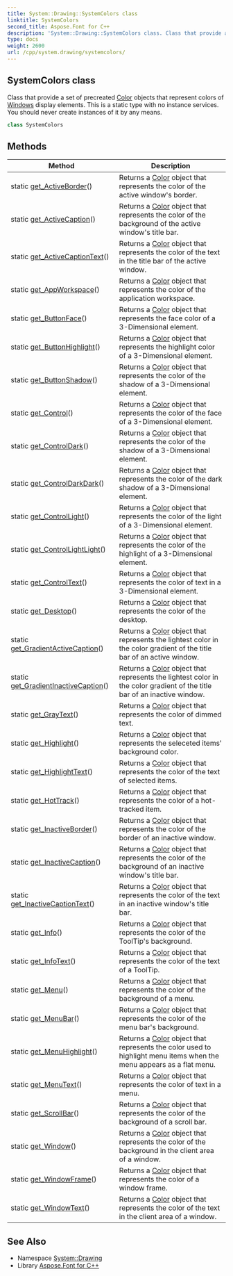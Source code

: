 ```yaml
---
title: System::Drawing::SystemColors class
linktitle: SystemColors
second_title: Aspose.Font for C++
description: 'System::Drawing::SystemColors class. Class that provide a set of precreated Color objects that represent colors of Windows display elements. This is a static type with no instance services. You should never create instances of it by any means in C++.'
type: docs
weight: 2600
url: /cpp/system.drawing/systemcolors/
---
```

## SystemColors class


Class that provide a set of precreated [Color](../color/) objects that represent colors of [Windows](../../system.windows/) display elements. This is a static type with no instance services. You should never create instances of it by any means.

```cpp
class SystemColors
```

## Methods

| Method | Description |
| --- | --- |
| static [get_ActiveBorder](./get_activeborder/)() | Returns a [Color](../color/) object that represents the color of the active window's border. |
| static [get_ActiveCaption](./get_activecaption/)() | Returns a [Color](../color/) object that represents the color of the background of the active window's title bar. |
| static [get_ActiveCaptionText](./get_activecaptiontext/)() | Returns a [Color](../color/) object that represents the color of the text in the title bar of the active window. |
| static [get_AppWorkspace](./get_appworkspace/)() | Returns a [Color](../color/) object that represents the color of the application workspace. |
| static [get_ButtonFace](./get_buttonface/)() | Returns a [Color](../color/) object that represents the face color of a 3-Dimensional element. |
| static [get_ButtonHighlight](./get_buttonhighlight/)() | Returns a [Color](../color/) object that represents the highlight color of a 3-Dimensional element. |
| static [get_ButtonShadow](./get_buttonshadow/)() | Returns a [Color](../color/) object that represents the color of the shadow of a 3-Dimensional element. |
| static [get_Control](./get_control/)() | Returns a [Color](../color/) object that represents the color of the face of a 3-Dimensional element. |
| static [get_ControlDark](./get_controldark/)() | Returns a [Color](../color/) object that represents the color of the shadow of a 3-Dimensional element. |
| static [get_ControlDarkDark](./get_controldarkdark/)() | Returns a [Color](../color/) object that represents the color of the dark shadow of a 3-Dimensional element. |
| static [get_ControlLight](./get_controllight/)() | Returns a [Color](../color/) object that represents the color of the light of a 3-Dimensional element. |
| static [get_ControlLightLight](./get_controllightlight/)() | Returns a [Color](../color/) object that represents the color of the highlight of a 3-Dimensional element. |
| static [get_ControlText](./get_controltext/)() | Returns a [Color](../color/) object that represents the color of text in a 3-Dimensional element. |
| static [get_Desktop](./get_desktop/)() | Returns a [Color](../color/) object that represents the color of the desktop. |
| static [get_GradientActiveCaption](./get_gradientactivecaption/)() | Returns a [Color](../color/) object that represents the lightest color in the color gradient of the title bar of an active window. |
| static [get_GradientInactiveCaption](./get_gradientinactivecaption/)() | Returns a [Color](../color/) object that represents the lightest color in the color gradient of the title bar of an inactive window. |
| static [get_GrayText](./get_graytext/)() | Returns a [Color](../color/) object that represents the color of dimmed text. |
| static [get_Highlight](./get_highlight/)() | Returns a [Color](../color/) object that represents the seleceted items' background color. |
| static [get_HighlightText](./get_highlighttext/)() | Returns a [Color](../color/) object that represents the color of the text of selected items. |
| static [get_HotTrack](./get_hottrack/)() | Returns a [Color](../color/) object that represents the color of a hot-tracked item. |
| static [get_InactiveBorder](./get_inactiveborder/)() | Returns a [Color](../color/) object that represents the color of the border of an inactive window. |
| static [get_InactiveCaption](./get_inactivecaption/)() | Returns a [Color](../color/) object that represents the color of the background of an inactive window's title bar. |
| static [get_InactiveCaptionText](./get_inactivecaptiontext/)() | Returns a [Color](../color/) object that represents the color of the text in an inactive window's title bar. |
| static [get_Info](./get_info/)() | Returns a [Color](../color/) object that represents the color of the ToolTip's background. |
| static [get_InfoText](./get_infotext/)() | Returns a [Color](../color/) object that represents the color of the text of a ToolTip. |
| static [get_Menu](./get_menu/)() | Returns a [Color](../color/) object that represents the color of the background of a menu. |
| static [get_MenuBar](./get_menubar/)() | Returns a [Color](../color/) object that represents the color of the menu bar's background. |
| static [get_MenuHighlight](./get_menuhighlight/)() | Returns a [Color](../color/) object that represents the color used to highlight menu items when the menu appears as a flat menu. |
| static [get_MenuText](./get_menutext/)() | Returns a [Color](../color/) object that represents the color of text in a menu. |
| static [get_ScrollBar](./get_scrollbar/)() | Returns a [Color](../color/) object that represents the color of the background of a scroll bar. |
| static [get_Window](./get_window/)() | Returns a [Color](../color/) object that represents the color of the background in the client area of a window. |
| static [get_WindowFrame](./get_windowframe/)() | Returns a [Color](../color/) object that represents the color of a window frame. |
| static [get_WindowText](./get_windowtext/)() | Returns a [Color](../color/) object that represents the color of the text in the client area of a window. |
## See Also

* Namespace [System::Drawing](../)
* Library [Aspose.Font for C++](../../)
